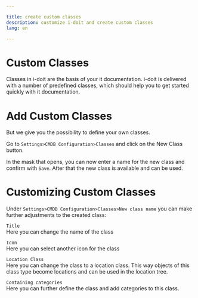 ```yaml
---

title: create custom classes  
description: customize i-doit and create custom classes  
lang: en

---
```


# Custom Classes  
Classes in i-doit are the basis of your it documentation. i-doit is delivered with a number of predefined classes, which should help you to get started quickly with it documentation.

# Add Custom Classes
But we give you the possibility to define your own classes.

Go to `Settings>CMDB Configuration>Classes` and click on the New Class button.

In the mask that opens, you can now enter a name for the new class and confirm with `Save`.
After that the new class is available and can be used.

# Customizing Custom Classes
Under `Settings>CMDB Configuration>Classes>New class name` you can make further adjustments to the created class:

`Title`  
Here you can change the name of the class

`Icon`  
Here you can select another icon for the class

`Location Class`  
Here you can change the class to a location class. This way objects of this class type become locations and can be used in the location tree.

`Containing categories`  
Here you can further define the class and add categories to this class.
